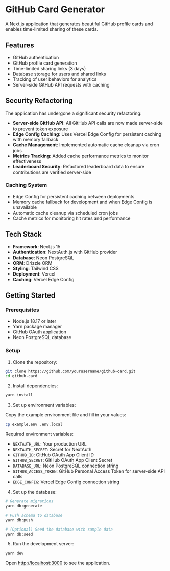 # GitHub Card Generator

A Next.js application that generates beautiful GitHub profile cards and enables time-limited sharing of these cards.

## Features

- GitHub authentication
- GitHub profile card generation
- Time-limited sharing links (3 days)
- Database storage for users and shared links
- Tracking of user behaviors for analytics
- Server-side GitHub API requests with caching

## Security Refactoring

The application has undergone a significant security refactoring:

- **Server-side GitHub API**: All GitHub API calls are now made server-side to prevent token exposure
- **Edge Config Caching**: Uses Vercel Edge Config for persistent caching with memory fallback
- **Cache Management**: Implemented automatic cache cleanup via cron jobs
- **Metrics Tracking**: Added cache performance metrics to monitor effectiveness
- **Leaderboard Security**: Refactored leaderboard data to ensure contributions are verified server-side

### Caching System

- Edge Config for persistent caching between deployments
- Memory cache fallback for development and when Edge Config is unavailable
- Automatic cache cleanup via scheduled cron jobs
- Cache metrics for monitoring hit rates and performance

## Tech Stack

- **Framework**: Next.js 15
- **Authentication**: NextAuth.js with GitHub provider
- **Database**: Neon PostgreSQL
- **ORM**: Drizzle ORM
- **Styling**: Tailwind CSS
- **Deployment**: Vercel
- **Caching**: Vercel Edge Config

## Getting Started

### Prerequisites

- Node.js 18.17 or later
- Yarn package manager
- GitHub OAuth application
- Neon PostgreSQL database

### Setup

1. Clone the repository:

```bash
git clone https://github.com/yourusername/github-card.git
cd github-card
```

2. Install dependencies:

```bash
yarn install
```

3. Set up environment variables:

Copy the example environment file and fill in your values:

```bash
cp example.env .env.local
```

Required environment variables:

- `NEXTAUTH_URL`: Your production URL
- `NEXTAUTH_SECRET`: Secret for NextAuth
- `GITHUB_ID`: GitHub OAuth App Client ID
- `GITHUB_SECRET`: GitHub OAuth App Client Secret
- `DATABASE_URL`: Neon PostgreSQL connection string
- `GITHUB_ACCESS_TOKEN`: GitHub Personal Access Token for server-side API calls
- `EDGE_CONFIG`: Vercel Edge Config connection string

4. Set up the database:

```bash
# Generate migrations
yarn db:generate

# Push schema to database
yarn db:push

# (Optional) Seed the database with sample data
yarn db:seed
```

5. Run the development server:

```bash
yarn dev
```

Open [http://localhost:3000](http://localhost:3000) to see the application.
